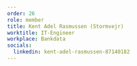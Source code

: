 ```yaml
---
order: 26
role: member
title: Kent Adel Rasmussen (Stormvejr)
worktitle: IT-Engineer
workplace: Bankdata
socials:
  linkedin: kent-adel-rasmussen-87140182
---
```

